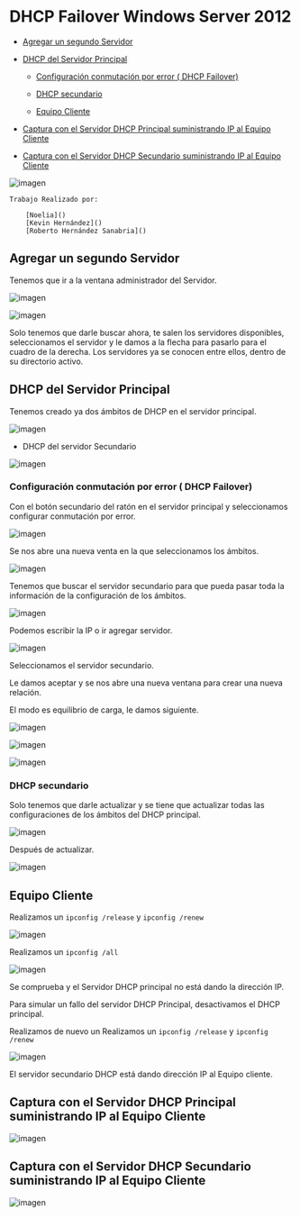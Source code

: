 # DHCP Failover Windows Server 2012

- [Agregar un segundo Servidor](#1)

- [DHCP del Servidor Principal](#2)

    - [Configuración conmutación por error ( DHCP Failover)](#3)

    - [DHCP secundario](#4)

    - [Equipo Cliente](#5)

- [Captura con el Servidor DHCP Principal suministrando IP al Equipo Cliente](#6)

- [Captura con el Servidor DHCP Secundario suministrando IP al Equipo Cliente](#7)


![imagen](img/000.png)

    Trabajo Realizado por:

        [Noelia]()
        [Kevin Hernández]()
        [Roberto Hernández Sanabria]()



## Agregar un segundo Servidor<a name="1"></a>
Tenemos que ir a la ventana administrador del Servidor.

![imagen](img/003.png)

![imagen](img/002.png)

Solo tenemos que darle buscar ahora, te salen los servidores disponibles, seleccionamos el servidor y le damos a la flecha para pasarlo para el cuadro de la derecha. Los servidores ya se conocen entre ellos, dentro de su directorio activo.


## DHCP del Servidor Principal<a name="2"></a>

Tenemos creado ya dos ámbitos de DHCP en el servidor principal.

![imagen](img/001.png)

- DHCP del servidor Secundario

![imagen](img/008.png)


### Configuración conmutación por error ( DHCP Failover)  <a name="3"></a>

Con el botón secundario del ratón en el servidor principal y seleccionamos configurar conmutación por error.

![imagen](img/005.png)

Se nos abre una nueva venta en la que seleccionamos los ámbitos.

![imagen](img/006.png)

Tenemos que buscar el servidor secundario para que pueda pasar toda la información de la configuración de los ámbitos.

![imagen](img/009.png)

Podemos escribir la IP o ir agregar servidor.

![imagen](img/007.png)

Seleccionamos el servidor secundario.

Le damos aceptar y se nos abre una nueva ventana para crear una nueva relación.

El modo es equilibrio de carga, le damos siguiente.

![imagen](img/010.png)

![imagen](img/011.png)

![imagen](img/012.png)




### DHCP secundario<a name="4"></a>

Solo tenemos que darle actualizar y se tiene que actualizar todas las configuraciones de los ámbitos del DHCP principal.

![imagen](img/013.png)

Después de actualizar.

![imagen](img/014.png)


## Equipo Cliente<a name="5"></a>

Realizamos un `ipconfig /release` y `ipconfig /renew`

![imagen](img/015.png)

Realizamos un `ipconfig /all`

![imagen](img/017.png)

Se comprueba y el Servidor DHCP principal no está dando la dirección IP.

Para simular un fallo del servidor DHCP Principal, desactivamos el DHCP principal.

Realizamos de nuevo un Realizamos un `ipconfig /release` y `ipconfig /renew`

![imagen](img/016.png)

El servidor secundario DHCP está dando dirección IP al Equipo cliente.



## Captura con el Servidor DHCP Principal suministrando IP al Equipo Cliente<a name="6"></a>

![imagen](img/020.png)

## Captura con el Servidor DHCP Secundario suministrando IP al Equipo Cliente<a name="7"></a>

![imagen](img/019.png)
